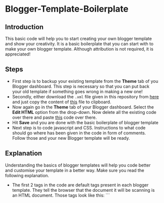 # Blogger-Template-Boilerplate
## Introduction
This basic code will help you to start creating your own blogger template and show your creativity. It is a basic boilerplate that you can start with to make your own blogger template. Although attribution is not required, it is appreciated!
## Steps
- First step is to backup your existing template from the **Theme** tab of you Blogger dashboard. This step is necessary so that you can put back your old template if something goes wrong in making a new one!
- Secondly, either download the ```.xml``` file given in this repository from [here](https://raw.githubusercontent.com/SohamWani/Blogger-Template-Boilerplate/main/Boilerplate.xml) and just copy the content of [this](https://github.com/SohamWani/Blogger-Template-Boilerplate/blob/main/Boilerplate.xml) file to clipboard.
- Now again go in the **Theme** tab of your Blogger dashboard. Select the **Edit HTML** option from the drop-down. Now delete all the existing code over there and paste [this](https://github.com/SohamWani/Blogger-Template-Boilerplate/blob/main/Boilerplate.xml) code over there.
- Hit **Save** and you are done with the basic boilerplate of blogger template 
- Next step is to code javascript and CSS. Instructions to what code should go where has been given in the code in form of comments. Follow those and your new Blogger template will be ready.
## Explanation
Understanding the basics of blogger templates will help you code better and customise your template in a better way. Make sure you read the following explanation.
- The first 2 tags in the code are default tags present in each blogger template. They tell the browser that the document it will be scanning is an HTML document. Those tags look like this: ```
<?xml version="1.0" encoding="UTF-8" ?>
<!DOCTYPE html>
```
